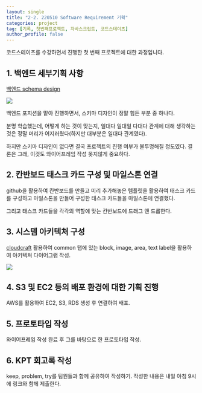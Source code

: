 ```yaml
---
layout: single
title: "2-2. 220510 Software Requirement 기획"
categories: project
tag: [기록, 첫번째프로젝트, 자바스크립트, 코드스테이츠]
author_profile: false
---
```


코드스테이츠를 수강하면서 진행한 첫 번째 프로젝트에 대한 과정입니다.

## 1. 백엔드 세부기획 사항

[백엔드 schema design](https://github.com/codestates/Brewhere/wiki/DB-Schema)

![](https://user-images.githubusercontent.com/91467260/167611574-b3ab6ab8-e1f2-4e5a-ab8c-f55385acc9f4.png)

백엔드 포지션을 맡아 진행하면서, 스키마 디자인이 정말 힘든 부분 중 하나다.

분명 학습했는데, 어떻게 하는 것이 맞는지, 일대다 일대일 다대다 관계에 대해 생각하는 것은 정말 머리가 어지러웠다(하지만 대부분은 일대다 관계였다).

하지만 스키마 디자인이 없다면 결국 프로젝트의 진행 여부가 불투명해질 정도였다. 결론은 그래, 이것도 와이어프레임 작성 못지않게 중요하다.

## 2. 칸반보드 태스크 카드 구성 및 마일스톤 연결

github을 활용하여 칸반보드를 만들고 미리 추가해놓은 템플릿을 활용하여 태스크 카드를 구성하고 마일스톤을 만들어 구성한 태스크 카드들을 마일스톤에 연결했다.

그리고 태스크 카드들을 각각의 역할에 맞는 칸반보드에 드래그 앤 드롭한다.

## 3. 시스템 아키텍처 구성

[cloudcraft](https://www.cloudcraft.co/) 활용하여 common 탭에 있는 block, image, area, text label을 활용하여 아키텍처 다이어그램 작성.

![](https://blog.kakaocdn.net/dn/bpUAH4/btrBJL0DyC4/D72zTGwL1zNyUu6zvNUuI0/img.png)

## 4. S3 및 EC2 등의 배포 환경에 대한 기획 진행

AWS를 활용하여 EC2, S3, RDS 생성 후 연결하여 배포.

## 5. 프로토타입 작성

와이어프레임 작성 완료 후 그를 바탕으로 한 프로토타입 작성.

## 6. KPT 회고록 작성

keep, problem, try를 팀원들과 함께 공유하여 작성하기. 작성한 내용은 내일 아침 9시에 링크와 함께 제출한다.
